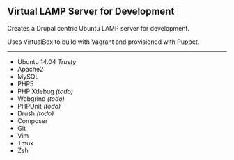 ## Virtual LAMP Server for Development

Creates a Drupal centric Ubuntu LAMP server for development.

Uses VirtualBox to build with Vagrant and provisioned with Puppet.

----

* Ubuntu 14.04 _Trusty_
* Apache2
* MySQL
* PHP5
* PHP Xdebug _(todo)_
* Webgrind  _(todo)_
* PHPUnit  _(todo)_
* Drush _(todo)_
* Composer
* Git
* Vim
* Tmux
* Zsh
